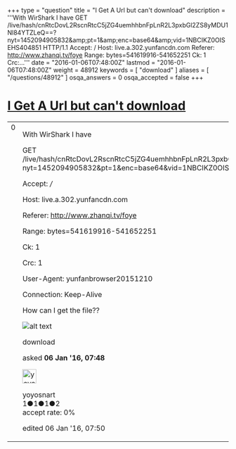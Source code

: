+++
type = "question"
title = "I Get A Url but can&#x27;t download"
description = '''With WirShark I have GET /live/hash/cnRtcDovL2RscnRtcC5jZG4uemhhbnFpLnR2L3pxbGl2ZS8yMDU1Nl84YTZLeQ==?nyt=1452094905832&amp;amp;pt=1&amp;amp;enc=base64&amp;amp;vid=1NBCIKZ0OISEHS404851 HTTP/1.1 Accept: / Host: live.a.302.yunfancdn.com Referer: http://www.zhanqi.tv/foye Range: bytes=541619916-541652251 Ck: 1 Crc:...'''
date = "2016-01-06T07:48:00Z"
lastmod = "2016-01-06T07:48:00Z"
weight = 48912
keywords = [ "download" ]
aliases = [ "/questions/48912" ]
osqa_answers = 0
osqa_accepted = false
+++

<div class="headNormal">

# [I Get A Url but can't download](/questions/48912/i-get-a-url-but-cant-download)

</div>

<div id="main-body">

<div id="askform">

<table id="question-table" style="width:100%;"><colgroup><col style="width: 50%" /><col style="width: 50%" /></colgroup><tbody><tr class="odd"><td style="width: 30px; vertical-align: top"><div class="vote-buttons"><div id="post-48912-score" class="post-score" title="current number of votes">0</div><div id="favorite-count" class="favorite-count"></div></div></td><td><div id="item-right"><div class="question-body"><p>With WirShark I have</p><p>GET /live/hash/cnRtcDovL2RscnRtcC5jZG4uemhhbnFpLnR2L3pxbGl2ZS8yMDU1Nl84YTZLeQ==?nyt=1452094905832&amp;pt=1&amp;enc=base64&amp;vid=1NBCIKZ0OISEHS404851 HTTP/1.1</p><p>Accept: <em>/</em></p><p>Host: live.a.302.yunfancdn.com</p><p>Referer: <a href="http://www.zhanqi.tv/foye">http://www.zhanqi.tv/foye</a></p><p>Range: bytes=541619916-541652251</p><p>Ck: 1</p><p>Crc: 1</p><p>User-Agent: yunfanbrowser20151210</p><p>Connection: Keep-Alive</p><p>How can I get the file??</p><p><img src="http://i.imgur.com/qs99g5J.png" alt="alt text" /></p></div><div id="question-tags" class="tags-container tags">download</div><div id="question-controls" class="post-controls"></div><div class="post-update-info-container"><div class="post-update-info post-update-info-user"><p>asked <strong>06 Jan '16, 07:48</strong></p><img src="https://secure.gravatar.com/avatar/8bd861c83e523644a17b139a74dc23dc?s=32&amp;d=identicon&amp;r=g" class="gravatar" width="32" height="32" alt="yoyosnart&#39;s gravatar image" /><p>yoyosnart<br />
<span class="score" title="1 reputation points">1</span><span title="1 badges"><span class="badge1">●</span><span class="badgecount">1</span></span><span title="1 badges"><span class="silver">●</span><span class="badgecount">1</span></span><span title="2 badges"><span class="bronze">●</span><span class="badgecount">2</span></span><br />
<span class="accept_rate" title="Rate of the user&#39;s accepted answers">accept rate:</span> <span title="yoyosnart has no accepted answers">0%</span></p></img></div><div class="post-update-info post-update-info-edited"><p>edited 06 Jan '16, 07:50</p></div></div><div id="comments-container-48912" class="comments-container"></div><div id="comment-tools-48912" class="comment-tools"></div><div class="clear"></div><div id="comment-48912-form-container" class="comment-form-container"></div><div class="clear"></div></div></td></tr></tbody></table>

</div>

</div>

